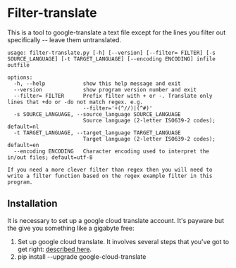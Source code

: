 # Filter-translate

This is a tool to google-translate a text file except for the lines you filter out specifically -- leave them untranslated.

```shell
usage: filter-translate.py [-h] [--version] [--filter= FILTER] [-s SOURCE_LANGUAGE] [-t TARGET_LANGUAGE] [--encoding ENCODING] infile outfile

options:
  -h, --help            show this help message and exit
  --version             show program version number and exit
  --filter= FILTER      Prefix filter with + or -. Translate only lines that +do or -do not match regex. e.g.
                        --filter='+(^//)|(^#)'
  -s SOURCE_LANGUAGE, --source_language SOURCE_LANGUAGE
                        Source language (2-letter ISO639-2 codes); default=nl
  -t TARGET_LANGUAGE, --target_language TARGET_LANGUAGE
                        Target language (2-letter ISO639-2 codes); default=en
  --encoding ENCODING   Character encoding used to interpret the in/out files; default=utf-8

If you need a more clever filter than regex then you will need to write a filter function based on the regex example filter in this program.
```

## Installation

It is necessary to set up a google cloud translate account. It's payware but the give you something like a gigabyte free:

1. Set up google cloud translate. It involves several steps that you've got to get right: [described here](https://cloud.google.com/translate/docs/setup).
2. pip install --upgrade google-cloud-translate

